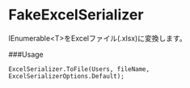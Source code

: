 # FakeExcelSerializer

IEnumerable\<T\>をExcelファイル(.xlsx)に変換します。

###Usage

`
ExcelSerializer.ToFile(Users, fileName, ExcelSerializerOptions.Default);
`
